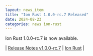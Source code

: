 ```yaml
---
layout: news_item
title: "Ion Rust 1.0.0-rc.7 Released"
date: 2024-08-23
categories: news ion-rust
---
```


Ion Rust 1.0.0-rc.7 is now available.

| [Release Notes v1.0.0-rc.7](https://github.com/amazon-ion/ion-rust/releases/tag/v1.0.0-rc.7) | [Ion Rust](https://github.com/amazon-ion/ion-rust) |

